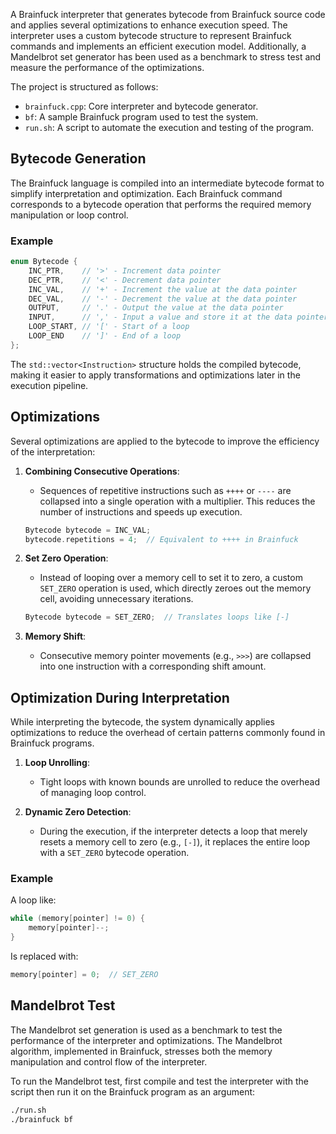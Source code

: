A Brainfuck interpreter that generates bytecode from Brainfuck source code and applies several optimizations to enhance execution speed. The interpreter uses a custom bytecode structure to represent Brainfuck commands and implements an efficient execution model. Additionally, a Mandelbrot set generator has been used as a benchmark to stress test and measure the performance of the optimizations.

The project is structured as follows:
- `brainfuck.cpp`: Core interpreter and bytecode generator.
- `bf`: A sample Brainfuck program used to test the system.
- `run.sh`: A script to automate the execution and testing of the program.

## Bytecode Generation

The Brainfuck language is compiled into an intermediate bytecode format to simplify interpretation and optimization. Each Brainfuck command corresponds to a bytecode operation that performs the required memory manipulation or loop control.

### Example
```cpp
enum Bytecode {
    INC_PTR,    // '>' - Increment data pointer
    DEC_PTR,    // '<' - Decrement data pointer
    INC_VAL,    // '+' - Increment the value at the data pointer
    DEC_VAL,    // '-' - Decrement the value at the data pointer
    OUTPUT,     // '.' - Output the value at the data pointer
    INPUT,      // ',' - Input a value and store it at the data pointer
    LOOP_START, // '[' - Start of a loop
    LOOP_END    // ']' - End of a loop
};
```

The `std::vector<Instruction>` structure holds the compiled bytecode, making it easier to apply transformations and optimizations later in the execution pipeline.

## Optimizations

Several optimizations are applied to the bytecode to improve the efficiency of the interpretation:

1. **Combining Consecutive Operations**:
   - Sequences of repetitive instructions such as `++++` or `----` are collapsed into a single operation with a multiplier. This reduces the number of instructions and speeds up execution.
   
   ```cpp
   Bytecode bytecode = INC_VAL;
   bytecode.repetitions = 4;  // Equivalent to ++++ in Brainfuck
   ```

2. **Set Zero Operation**:
   - Instead of looping over a memory cell to set it to zero, a custom `SET_ZERO` operation is used, which directly zeroes out the memory cell, avoiding unnecessary iterations.
   
   ```cpp
   Bytecode bytecode = SET_ZERO;  // Translates loops like [-]
   ```

3. **Memory Shift**:
   - Consecutive memory pointer movements (e.g., `>>>`) are collapsed into one instruction with a corresponding shift amount.

## Optimization During Interpretation

While interpreting the bytecode, the system dynamically applies optimizations to reduce the overhead of certain patterns commonly found in Brainfuck programs.

1. **Loop Unrolling**:
   - Tight loops with known bounds are unrolled to reduce the overhead of managing loop control.

2. **Dynamic Zero Detection**:
   - During the execution, if the interpreter detects a loop that merely resets a memory cell to zero (e.g., `[-]`), it replaces the entire loop with a `SET_ZERO` bytecode operation.

### Example
A loop like:
```cpp
while (memory[pointer] != 0) {
    memory[pointer]--;
}
```
Is replaced with:
```cpp
memory[pointer] = 0;  // SET_ZERO
```

## Mandelbrot Test

The Mandelbrot set generation is used as a benchmark to test the performance of the interpreter and optimizations. The Mandelbrot algorithm, implemented in Brainfuck, stresses both the memory manipulation and control flow of the interpreter.

To run the Mandelbrot test, first compile and test the interpreter with the script then run it on the Brainfuck program as an argument:

```bash
./run.sh
./brainfuck bf
```
